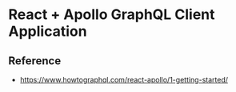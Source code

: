 # React + Apollo GraphQL Client Application

## Reference
- https://www.howtographql.com/react-apollo/1-getting-started/
